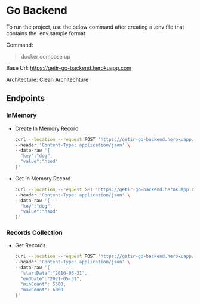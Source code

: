 # Go Backend

To run the project, use the below command after creating a .env file that contains the .env.sample format

Command:
> docker compose up

Base Url: https://getir-go-backend.herokuapp.com

Architecture: Clean Architechture
## Endpoints
### InMemory

- Create In Memory Record
  ```bash
  curl --location --request POST 'https://getir-go-backend.herokuapp.com/in-memory/create' \
  --header 'Content-Type: application/json' \
  --data-raw '{
    "key":"dog",
    "value":"hsod"
  }'
  ```
- Get In Memory Record
  ```bash
  curl --location --request GET 'https://getir-go-backend.herokuapp.com/in-memory?key=dog' \
  --header 'Content-Type: application/json' \
  --data-raw '{
    "key":"dog",
    "value":"hsod"
  }'
  ```

### Records Collection

- Get Records
  ```bash
  curl --location --request POST 'https://getir-go-backend.herokuapp.com/get-records' \
  --header 'Content-Type: application/json' \
  --data-raw '{
    "startDate":"2016-05-31",
    "endDate":"2021-05-31",
    "minCount": 5500,
    "maxCount": 6000
  }'
  ```
